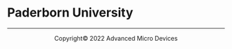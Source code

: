 # Paderborn University
---------------------------------------
<p align="center">Copyright&copy; 2022 Advanced Micro Devices</p>
